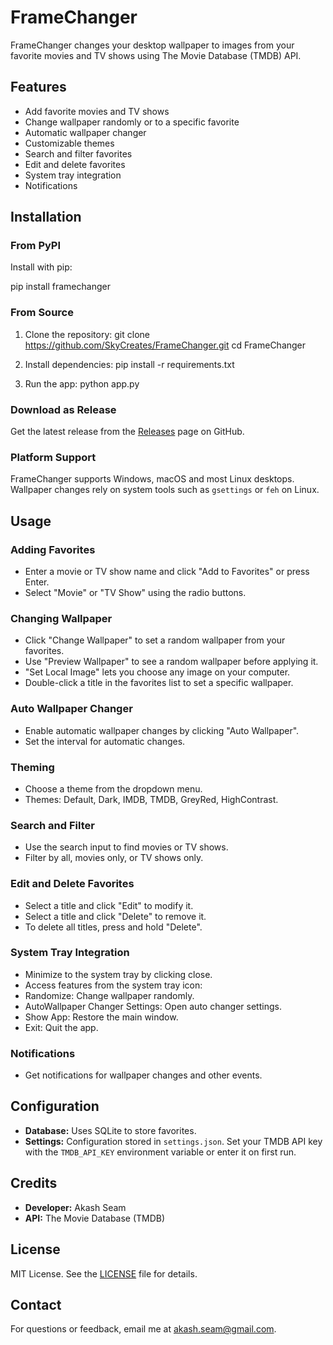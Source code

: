 # FrameChanger

FrameChanger changes your desktop wallpaper to images from your favorite movies and TV shows using The Movie Database (TMDB) API.

## Features

- Add favorite movies and TV shows
- Change wallpaper randomly or to a specific favorite
- Automatic wallpaper changer
- Customizable themes
- Search and filter favorites
- Edit and delete favorites
- System tray integration
- Notifications

## Installation

### From PyPI

Install with pip:

pip install framechanger

### From Source

1. Clone the repository:
git clone https://github.com/SkyCreates/FrameChanger.git
cd FrameChanger

2. Install dependencies:
pip install -r requirements.txt

3. Run the app:
python app.py

### Download as Release

Get the latest release from the [Releases](https://github.com/SkyCreates/FrameChanger/releases) page on GitHub.

### Platform Support

FrameChanger supports Windows, macOS and most Linux desktops. Wallpaper changes rely on system tools such as `gsettings` or `feh` on Linux.

## Usage

### Adding Favorites

- Enter a movie or TV show name and click "Add to Favorites" or press Enter.
- Select "Movie" or "TV Show" using the radio buttons.

### Changing Wallpaper

- Click "Change Wallpaper" to set a random wallpaper from your favorites.
- Use "Preview Wallpaper" to see a random wallpaper before applying it.
- "Set Local Image" lets you choose any image on your computer.
- Double-click a title in the favorites list to set a specific wallpaper.

### Auto Wallpaper Changer

- Enable automatic wallpaper changes by clicking "Auto Wallpaper".
- Set the interval for automatic changes.

### Theming

- Choose a theme from the dropdown menu.
- Themes: Default, Dark, IMDB, TMDB, GreyRed, HighContrast.

### Search and Filter

- Use the search input to find movies or TV shows.
- Filter by all, movies only, or TV shows only.

### Edit and Delete Favorites

- Select a title and click "Edit" to modify it.
- Select a title and click "Delete" to remove it.
- To delete all titles, press and hold "Delete".

### System Tray Integration

- Minimize to the system tray by clicking close.
- Access features from the system tray icon:
- Randomize: Change wallpaper randomly.
- AutoWallpaper Changer Settings: Open auto changer settings.
- Show App: Restore the main window.
- Exit: Quit the app.

### Notifications

- Get notifications for wallpaper changes and other events.

## Configuration

- **Database:** Uses SQLite to store favorites.
- **Settings:** Configuration stored in `settings.json`. Set your TMDB API key with the `TMDB_API_KEY` environment variable or enter it on first run.

## Credits

- **Developer:** Akash Seam
- **API:** The Movie Database (TMDB)

## License

MIT License. See the [LICENSE](LICENSE) file for details.

## Contact

For questions or feedback, email me at akash.seam@gmail.com.

